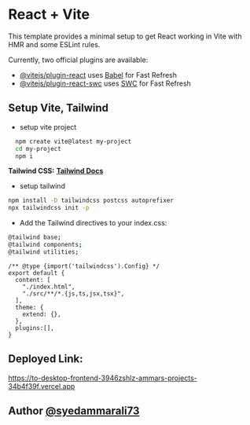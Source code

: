 # React + Vite

This template provides a minimal setup to get React working in Vite with HMR and some ESLint rules.

Currently, two official plugins are available:

- [@vitejs/plugin-react](https://github.com/vitejs/vite-plugin-react/blob/main/packages/plugin-react/README.md) uses [Babel](https://babeljs.io/) for Fast Refresh
- [@vitejs/plugin-react-swc](https://github.com/vitejs/vite-plugin-react-swc) uses [SWC](https://swc.rs/) for Fast Refresh

## Setup Vite, Tailwind

* setup vite project
```bash
  npm create vite@latest my-project
  cd my-project
  npm i
```

__Tailwind CSS:__  __[Tailwind Docs](https://tailwindcss.com/docs/)__
* setup tailwind
```bash
npm install -D tailwindcss postcss autoprefixer
npx tailwindcss init -p

```

* Add the Tailwind directives to your index.css:
```bash
@tailwind base;
@tailwind components;
@tailwind utilities;
```
```
/** @type {import('tailwindcss').Config} */
export default {
  content: [
    "./index.html",
    "./src/**/*.{js,ts,jsx,tsx}",
  ],
  theme: {
    extend: {},
  },
  plugins:[],  
}
```
## Deployed Link: 
https://to-desktop-frontend-3946zshlz-ammars-projects-34b4f39f.vercel.app
## Author [@syedammarali73](https://www.github.com/syedammarali73)

